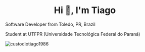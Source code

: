 <h1 align="center">Hi 👋, I'm Tiago</h1>

<p>Software Developer from Toledo, PR, Brazil</p>
<p>Student at UTFPR (Universidade Tecnológica Federal do Paraná)</p>

<p><img align="left" src="https://github-readme-stats.vercel.app/api/top-langs?username=custodiotiago1986&show_icons=true&locale=en&layout=compact" alt="custodiotiago1986" /></p>



